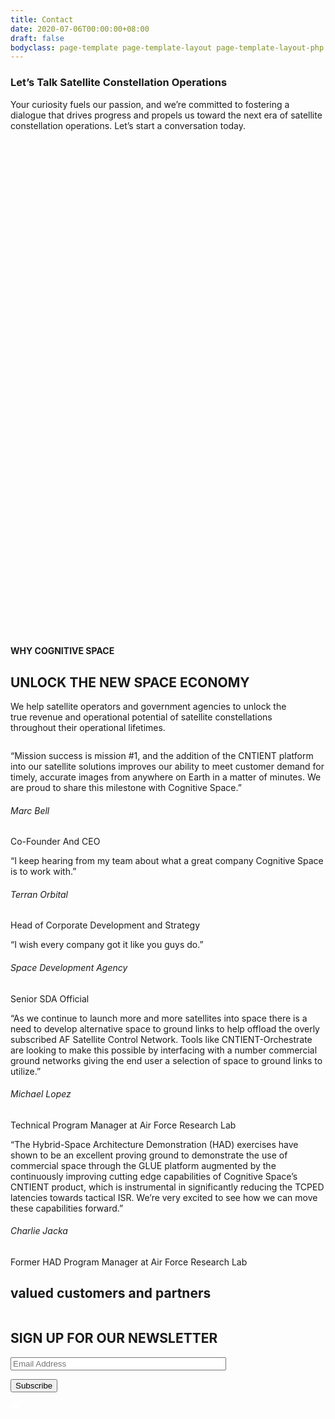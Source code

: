 ```yaml
---
title: Contact
date: 2020-07-06T00:00:00+08:00
draft: false
bodyclass: page-template page-template-layout page-template-layout-php page page-id-470
---
```


<article id="post-470" class="post-470 page type-page status-publish hentry">


  <div class="entry-content">
    <!-- banner start  -->
<section id="iframe_block_6accdd6b1e81435c1535f123a37357ac" class=" product-banner contact-banner"   style="background-image: url('/wp-content/uploads/2023/09/contact-bg.png')" >
  <div class="container h-100">
    <div
      class="row h-100 align-items-center text-center justify-content-center"
    >
            <div class="col-lg-10 col-md-12 col-sm-12">
                <h1 class="wow">
          Let’s Talk Satellite Constellation Operations        </h1>
                        <p class="paragraph wow">
          Your curiosity fuels our passion, and we’re committed to fostering a dialogue that drives progress and propels us toward the next era of satellite constellation operations. Let’s start a conversation today.        </p>
              </div>
            <div class="col-md-12">
        <div class="contact-form-box" style="padding: 0;">
          <div class="row">

<div class="wpcf7 no-js" id="wpcf7-f469-p470-o1" style="min-height: 790px;">
  <script type="text/javascript" src="https://form.jotform.com/jsform/232975829232061"></script>
</div>
          </div>
        </div>
      </div>
    </div>
  </div>
</section>
<!-- banner end  -->

<!-- who we work start -->
<section class="who-we-work">
  <div class="container">
    <div class="row">
      <div class="col-md-8 offset-md-2 text-center">
        <h4 class="subtitle">WHY COGNITIVE SPACE</h4>        <h2 class="title">UNLOCK THE NEW SPACE ECONOMY</h2>                  <p class="paragraph">
            We help satellite operators and government agencies to unlock the<br />
true revenue and operational potential of satellite constellations<br />
throughout their operational lifetimes.          </p>
              </div>
                  <div class="col-md-12">
        <div class="owl-carousel owl-work-with">
                               <div class="item">
            <div class="work-with-box">
              <div class="img-box">
                <img decoding="async" src="/wp-content/uploads/2023/09/terran-logo.png" alt="" />
              </div>
              <div class="content-box">
                <p>&#8220;Mission success is mission #1, and the addition of the CNTIENT platform into our satellite solutions improves our ability to meet customer demand for timely, accurate images from anywhere on Earth in a matter of minutes. We are proud to share this milestone with Cognitive Space.&#8221;</p>
                <h6>Marc Bell</h6>
                <span class="position">Co-Founder And CEO</span>
              </div>
            </div>
          </div>
                               <div class="item">
            <div class="work-with-box">
              <div class="img-box">
                <img decoding="async" src="/wp-content/uploads/2023/09/terran-logo.png" alt="" />
              </div>
              <div class="content-box">
                <p>&#8220;I keep hearing from my team about what a great company Cognitive Space is to work with.”</p>
                <h6>Terran Orbital</h6>
                <span class="position">Head of Corporate Development and Strategy</span>
              </div>
            </div>
          </div>
                               <div class="item">
            <div class="work-with-box">
              <div class="img-box">
                <img decoding="async" src="/wp-content/uploads/2023/09/SDA.jpg" alt="" />
              </div>
              <div class="content-box">
                <p>“I wish every company got it like you guys do.”</p>
                <h6>Space Development Agency</h6>
                <span class="position">Senior SDA Official</span>
              </div>
            </div>
          </div>
                               <div class="item">
            <div class="work-with-box">
              <div class="img-box">
                <img decoding="async" src="/wp-content/uploads/2023/09/121101-F-JZ008-240.jpeg" alt="" />
              </div>
              <div class="content-box">
                <p><span style="font-weight: 400;">&#8220;As we continue to launch more and more satellites into space there is a need to develop alternative space to ground links to help offload the overly subscribed AF Satellite Control Network. Tools like CNTIENT-Orchestrate are looking to make this possible by interfacing with a number commercial ground networks giving the end user a selection of space to ground links to utilize.&#8221;</span></p>
                <h6>Michael Lopez</h6>
                <span class="position">Technical Program Manager at Air Force Research Lab</span>
              </div>
            </div>
          </div>
                               <div class="item">
            <div class="work-with-box">
              <div class="img-box">
                <img decoding="async" src="/wp-content/uploads/2023/09/121101-F-JZ008-240.jpeg" alt="" />
              </div>
              <div class="content-box">
                <p><span style="font-weight: 400;">&#8220;The Hybrid-Space Architecture Demonstration (HAD) exercises have shown to be an excellent proving ground to demonstrate the use of commercial space through the GLUE platform augmented by the continuously improving cutting edge capabilities of Cognitive Space’s CNTIENT product, which is instrumental in significantly reducing the TCPED latencies towards tactical ISR. We’re very excited to see how we can move these capabilities forward.&#8221;</span></p>
                <h6>Charlie Jacka</h6>
                <span class="position">Former HAD Program Manager at Air Force Research Lab</span>
              </div>
            </div>
          </div>
                  </div>
      </div>
          </div>
  </div>
</section>
<!-- who we work end -->

<!-- partners section start-->
<section class="partners">
  <div class="container">
    <div class="row">
            <div class="col-md-12">
        <h2 class="title wow animated fadeInUp delay2">valued customers and partners</h2>
      </div>
            <div class="col-md-12">
        <div class="logo-slider owl-carousel owl-loaded owl-drag">
          <!-- <div class="" id="scrollingLogo"> -->
            <div class="owl-stage-outer">
              <div class="owl-stage">
                                  <div class="owl-item">
                    <img decoding="async" src="/wp-content/uploads/2023/09/logo-13.png" alt="" class="" />
                  </div>
                                  <div class="owl-item">
                    <img decoding="async" src="/wp-content/uploads/2023/09/logo-4.png" alt="" class="" />
                  </div>
                                  <div class="owl-item">
                    <img decoding="async" src="/wp-content/uploads/2023/09/SDA-1.png" alt="" class="" />
                  </div>
                                  <div class="owl-item">
                    <img decoding="async" src="/wp-content/uploads/2023/09/logo-9-1-1.png" alt="" class="" />
                  </div>
                                  <div class="owl-item">
                    <img decoding="async" src="/wp-content/uploads/2023/09/logo-7.png" alt="" class="" />
                  </div>
                                  <div class="owl-item">
                    <img decoding="async" src="/wp-content/uploads/2023/09/logo-5.png" alt="" class="high-brightness" />
                  </div>
                                  <div class="owl-item">
                    <img decoding="async" src="/wp-content/uploads/2023/09/logo-1-1.png" alt="" class="" />
                  </div>
                                  <div class="owl-item">
                    <img decoding="async" src="/wp-content/uploads/2023/09/logo-NASA-1.png" alt="" class="" />
                  </div>
                                  <div class="owl-item">
                    <img decoding="async" src="/wp-content/uploads/2023/09/logo-14-1-1.png" alt="" class="" />
                  </div>
                                  <div class="owl-item">
                    <img decoding="async" src="/wp-content/uploads/2023/09/Logo-AFWERX.png" alt="" class="" />
                  </div>
                                  <div class="owl-item">
                    <img decoding="async" src="/wp-content/uploads/2023/09/Logo-STR-1.png" alt="" class="" />
                  </div>
                                  <div class="owl-item">
                    <img decoding="async" src="/wp-content/uploads/2023/09/logo-3.png" alt="" class="med-brightness" />
                  </div>
                                  <div class="owl-item">
                    <img decoding="async" src="/wp-content/uploads/2023/09/logo-10.png" alt="" class="med-brightness" />
                  </div>
                                  <div class="owl-item">
                    <img decoding="async" src="/wp-content/uploads/2023/09/Logo-MinistryOfDefencewhite-1.png" alt="" class="" />
                  </div>
                                  <div class="owl-item">
                    <img decoding="async" src="/wp-content/uploads/2023/09/Logo-Techstar_white-2.png" alt="" class="" />
                  </div>
                                  <div class="owl-item">
                    <img decoding="async" src="/wp-content/uploads/2023/10/Seal_of_the_United_States_Intelligence_Community.svg" alt="" class="" />
                  </div>
                              </div>
            </div>
        </div>
      </div>
    </div>
  </div>
</section>
<!-- partners section end-->


<!-- cta section start -->
<section class="cta newsletter">
  <div class="container">
    <div class="row justify-content-center">
      <div class="col-lg-6 col-md-12 text-center">
                <h2 class="title wow animated fadeInUp delay3">
          SIGN UP FOR OUR NEWSLETTER        </h2>
                <div class="newsletter-box">

<div class="wpcf7 no-js" id="wpcf7-f474-p470-o2" lang="en-US" dir="ltr">
<div class="screen-reader-response"><p role="status" aria-live="polite" aria-atomic="true"></p> <ul></ul></div>
<form action="index.html%3Fp=470.html#wpcf7-f474-p470-o2" method="post" class="wpcf7-form init" aria-label="Contact form" novalidate="novalidate" data-status="init" onsubmit="return newsletter_signup(this)">
<p><span class="wpcf7-form-control-wrap" data-name="email"><input size="40" class="wpcf7-form-control wpcf7-email wpcf7-validates-as-required wpcf7-text wpcf7-validates-as-email form-control" aria-required="true" aria-invalid="false" placeholder="Email Address" value="" type="email" name="email" /></span>
</p>
<p><input class="wpcf7-form-control wpcf7-submit has-spinner" type="submit" value="Subscribe" />
</p><div class="wpcf7-response-output" aria-hidden="true"></div>
</form>
</div>
          <div class="icon">
            <svg xmlns="http://www.w3.org/2000/svg" width="16" height="16" viewBox="0 0 16 16" fill="none">
              <path d="M14.1194 0.991518L0.525632 8.81378C-0.00171149 9.10675 0.0568823 9.86847 0.584226 10.0735L3.71899 11.3919L12.1272 3.9798C12.2737 3.83332 12.5081 4.03839 12.3616 4.21417L5.33032 12.7982V15.1712C5.33032 15.8743 6.15063 16.138 6.56079 15.64L8.43579 13.3548L12.0686 14.9075C12.4788 15.0833 12.9768 14.8196 13.0354 14.3509L15.1448 1.69464C15.262 1.10871 14.6174 0.69855 14.1194 0.991518Z" fill="white"></path>
            </svg>
          </div>
        </div>
      </div>
    </div>
  </div>
      <img decoding="async" src="/wp-content/uploads/2023/09/newsletter-bg-1.svg" class="left-0" alt="" title="newsletter-bg-1" />
        <img decoding="async" src="/wp-content/uploads/2023/09/newsletter-bg-2.svg" class="right-0" alt="" title="https://cognitivespace.com//wp-content/uploads/2023/09/newsletter-bg-2.svg" />
        <img decoding="async" src="/wp-content/uploads/2023/09/bg-circle.svg" class="center-0" alt="" title="bg-circle" />
  </section>
<!-- cta section end -->  </div><!-- .entry-content -->

  </article>

